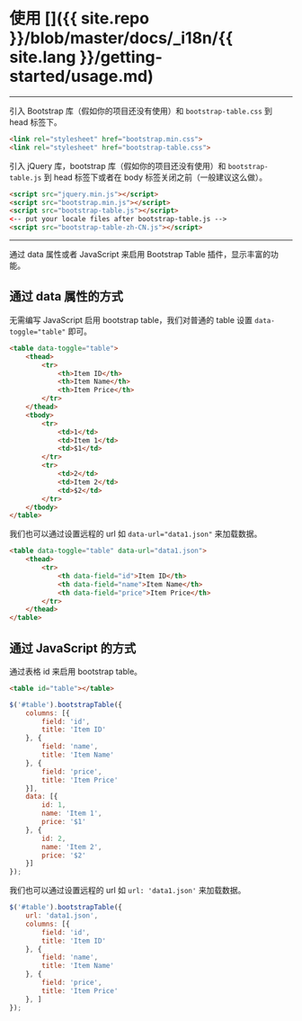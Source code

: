 # 使用 []({{ site.repo }}/blob/master/docs/_i18n/{{ site.lang }}/getting-started/usage.md)

---

引入 Bootstrap 库（假如你的项目还没有使用）和 `bootstrap-table.css` 到 head 标签下。

```html
<link rel="stylesheet" href="bootstrap.min.css">
<link rel="stylesheet" href="bootstrap-table.css">
```

引入 jQuery 库，bootstrap 库（假如你的项目还没有使用）和 `bootstrap-table.js` 到 head 标签下或者在 body 标签关闭之前（一般建议这么做）。

```html
<script src="jquery.min.js"></script>
<script src="bootstrap.min.js"></script>
<script src="bootstrap-table.js"></script>
<-- put your locale files after bootstrap-table.js -->
<script src="bootstrap-table-zh-CN.js"></script>
```

---

通过 data 属性或者 JavaScript 来启用 Bootstrap Table 插件，显示丰富的功能。

## 通过 data 属性的方式

无需编写 JavaScript 启用 bootstrap table，我们对普通的 table 设置 `data-toggle="table"` 即可。

```html
<table data-toggle="table">
    <thead>
        <tr>
            <th>Item ID</th>
            <th>Item Name</th>
            <th>Item Price</th>
        </tr>
    </thead>
    <tbody>
        <tr>
            <td>1</td>
            <td>Item 1</td>
            <td>$1</td>
        </tr>
        <tr>
            <td>2</td>
            <td>Item 2</td>
            <td>$2</td>
        </tr>
    </tbody>
</table>
```

我们也可以通过设置远程的 url 如  `data-url="data1.json"` 来加载数据。

```html
<table data-toggle="table" data-url="data1.json">
    <thead>
        <tr>
            <th data-field="id">Item ID</th>
            <th data-field="name">Item Name</th>
            <th data-field="price">Item Price</th>
        </tr>
    </thead>
</table>
```

## 通过 JavaScript 的方式

通过表格 id 来启用 bootstrap table。

```html
<table id="table"></table>
```

```js
$('#table').bootstrapTable({
    columns: [{
        field: 'id',
        title: 'Item ID'
    }, {
        field: 'name',
        title: 'Item Name'
    }, {
        field: 'price',
        title: 'Item Price'
    }],
    data: [{
        id: 1,
        name: 'Item 1',
        price: '$1'
    }, {
        id: 2,
        name: 'Item 2',
        price: '$2'
    }]
});
```

我们也可以通过设置远程的 url 如  `url: 'data1.json'` 来加载数据。

```js
$('#table').bootstrapTable({
    url: 'data1.json',
    columns: [{
        field: 'id',
        title: 'Item ID'
    }, {
        field: 'name',
        title: 'Item Name'
    }, {
        field: 'price',
        title: 'Item Price'
    }, ]
});
```
